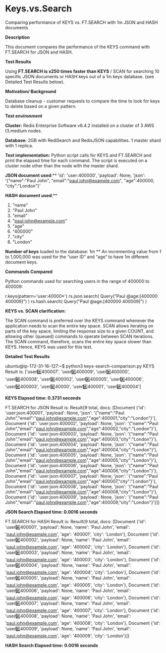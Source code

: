 # Keys.vs.Search
Comparing performance of KEYS vs. FT.SEARCH with 1m JSON and HASH documents

**Description**

This document compares the performance of the KEYS command with FT.SEARCH for JSON and HASH.

**Test Results**

Using **FT.SEARCH is x250 times faster than KEYS** / SCAN for searching 10 specific JSON documents or HASH keys out of a 1m keys database. (see Detailed Test Results below).

**Motivation/ Background**

Database cleanup - customer requests to compare the time to look for keys to delete based on a given pattern.

**Test environment**

**Cluster:** Redis Enterprise Software v6.4.2 installed on a cluster of 3 AWS t3.medium nodes.

**Database:** 2GB with RediSearch and RedisJSON capabilities. 1 master shard with 1 replica.

**Test implementation:** Python script calls for KEYS and FT.SEARCH and print the elapsed time for each command. The script is executed on a cluster node other than the node with the master shard.

**JSON document used**:**
'id': 'user:400000',
'payload': None,
'json': '{"name":"Paul John",
"email":"paul.john@example.com",
"age":400000,
"city":"London"}'

**HASH document used**:**
1) "name"
2) "Paul John"
3) "email"
4) "paul.john@example.com"
5) "age"
6) "400000"
7) "city"
8) "London"

**Number of keys** loaded to the database: 1m
 ** An incrementing value from 1 to 1,000,000 was used for the “user ID” and “age” to have 1m different document keys.
 
**Commands Compared**

Python commands used for searching users in the range of 400000 to 400009:

r.keys(pattern='user:40000*')
rs.json.search( Query("Paul @age:[400000 400009]") )
rs.hash.search( Query("Paul @age:[400000 400009]") )


**KEYS vs. SCAN clarification:**

The SCAN command is preferred over the KEYS command whenever the application needs to scan the entire key space. SCAN allows iterating on parts of the key space, limiting the response size to a given COUNT, and allowing other (queued) commands to operate between SCAN iterations. The SCAN command, therefore, scans the entire key space slower than KEYS. Hence, KEYS was used for this test.

**Detailed Test Results**

ubuntu@ip-172-31-16-127:~$ python3 keys-search-comparison.py
KEYS Result is:  ['user:hash:400007', 'user:hash:400009', 'user:hash:400000', 'user:hash:400008', 'user:hash:400002', 'user:hash:400005', 'user:hash:400006', 'user:hash:400003', 'user:hash:40000', 'user:hash:400001', 'user:hash:400004']

**KEYS Elapsed time: 0.3731 seconds**

FT.SEARCH for JSON Result is:  Result{9 total, docs: [Document {'id': 'user:json:400001', 'payload': None, 'json': '{"name":"Paul John","email":"paul.john@example.com","age":400001,"city":"London"}'}, Document {'id': 'user:json:400002', 'payload': None, 'json': '{"name":"Paul John","email":"paul.john@example.com","age":400002,"city":"London"}'}, Document {'id': 'user:json:400003', 'payload': None, 'json': '{"name":"Paul John","email":"paul.john@example.com","age":400003,"city":"London"}'}, Document {'id': 'user:json:400004', 'payload': None, 'json': '{"name":"Paul John","email":"paul.john@example.com","age":400004,"city":"London"}'}, Document {'id': 'user:json:400005', 'payload': None, 'json': '{"name":"Paul John","email":"paul.john@example.com","age":400005,"city":"London"}'}, Document {'id': 'user:json:400006', 'payload': None, 'json': '{"name":"Paul John","email":"paul.john@example.com","age":400006,"city":"London"}'}, Document {'id': 'user:json:400007', 'payload': None, 'json': '{"name":"Paul John","email":"paul.john@example.com","age":400007,"city":"London"}'}, Document {'id': 'user:json:400008', 'payload': None, 'json': '{"name":"Paul John","email":"paul.john@example.com","age":400008,"city":"London"}'}, Document {'id': 'user:json:400009', 'payload': None, 'json': '{"name":"Paul John","email":"paul.john@example.com","age":400009,"city":"London"}'}]}

**JSON Search Elapsed time: 0.0016 seconds**

FT.SEARCH for HASH Result is:  Result{9 total, docs: [Document {'id': 'user:hash:400001', 'payload': None, 'name': 'Paul John', 'email': 'paul.john@example.com', 'age': '400001', 'city': 'London'}, Document {'id': 'user:hash:400002', 'payload': None, 'name': 'Paul John', 'email': 'paul.john@example.com', 'age': '400002', 'city': 'London'}, Document {'id': 'user:hash:400003', 'payload': None, 'name': 'Paul John', 'email': 'paul.john@example.com', 'age': '400003', 'city': 'London'}, Document {'id': 'user:hash:400004', 'payload': None, 'name': 'Paul John', 'email': 'paul.john@example.com', 'age': '400004', 'city': 'London'}, Document {'id': 'user:hash:400005', 'payload': None, 'name': 'Paul John', 'email': 'paul.john@example.com', 'age': '400005', 'city': 'London'}, Document {'id': 'user:hash:400006', 'payload': None, 'name': 'Paul John', 'email': 'paul.john@example.com', 'age': '400006', 'city': 'London'}, Document {'id': 'user:hash:400007', 'payload': None, 'name': 'Paul John', 'email': 'paul.john@example.com', 'age': '400007', 'city': 'London'}, Document {'id': 'user:hash:400008', 'payload': None, 'name': 'Paul John', 'email': 'paul.john@example.com', 'age': '400008', 'city': 'London'}, Document {'id': 'user:hash:400009', 'payload': None, 'name': 'Paul John', 'email': 'paul.john@example.com', 'age': '400009', 'city': 'London'}]}

**HASH Search Elapsed time: 0.0016 seconds**
